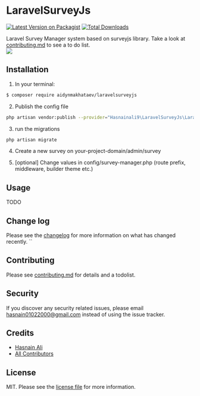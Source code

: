 # LaravelSurveyJs

[![Latest Version on Packagist][ico-version]][link-packagist]
[![Total Downloads][ico-downloads]][link-downloads]

Laravel Survey Manager system based on surveyjs library. Take a look at [contributing.md](contributing.md) to see a to do list.
<br>
<img src="https://i.imgur.com/o9RAHmp.gif" />
<br>
## Installation

1) In your terminal:

``` bash
$ composer require aidynmakhataev/laravelsurveyjs
```

2) Publish the config file  

```bash
php artisan vendor:publish --provider="Hasnainali9\LaravelSurveyJs\LaravelSurveyJsServiceProvider"
```

3) run the migrations

```bash
php artisan migrate
```


4) Create a new survey on your-project-domain/admin/survey

5) [optional] Change values in config/survey-manager.php (route prefix, middleware, builder theme etc.)

## Usage
TODO
## Change log

Please see the [changelog](changelog.md) for more information on what has changed recently.
``

## Contributing

Please see [contributing.md](contributing.md) for details and a todolist.

## Security

If you discover any security related issues, please email hasnain01022000@gmail.com instead of using the issue tracker.

## Credits

- [Hasnain Ali][link-author]
- [All Contributors][link-contributors]

## License

MIT. Please see the [license file](license.md) for more information.

[ico-version]: https://img.shields.io/packagist/v/hasnainali9/laravelsurveyjs.svg?style=flat-square
[ico-downloads]: https://img.shields.io/packagist/dt/hasnainali9/laravelsurveyjs.svg?style=flat-square
[ico-travis]: https://img.shields.io/travis/hasnainali9/laravelsurveyjs/master.svg?style=flat-square
[ico-styleci]: https://styleci.io/repos/12345678/shield

[link-packagist]: https://packagist.org/packages/hasnainali9/laravelsurveyjs
[link-downloads]: https://packagist.org/packages/hasnainali9/laravelsurveyjs
[link-travis]: https://travis-ci.org/aidynmakhataev/laravelsurveyjs
[link-styleci]: https://styleci.io/repos/134269033
[link-author]: https://github.com/hasnainali9
[link-contributors]: ./graphs/contributors]
